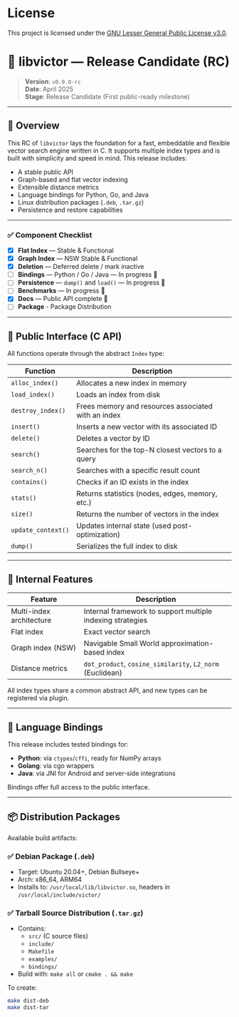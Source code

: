 # License

This project is licensed under the [GNU Lesser General Public License v3.0](https://www.gnu.org/licenses/lgpl-3.0.html).


# 🧠 libvictor — Release Candidate (RC)

> **Version**: `v0.9.0-rc`  
> **Date**: April 2025  
> **Stage**: Release Candidate (First public-ready milestone)  

---

## 🧩 Overview

This RC of `libvictor` lays the foundation for a fast, embeddable and flexible vector search engine written in C. It supports multiple index types and is built with simplicity and speed in mind. This release includes:

- A stable public API
- Graph-based and flat vector indexing
- Extensible distance metrics
- Language bindings for Python, Go, and Java
- Linux distribution packages (`.deb`, `.tar.gz`)
- Persistence and restore capabilities

---

### ✅ Component Checklist

- [x] **Flat Index** — Stable & Functional
- [x] **Graph Index** — NSW Stable & Functional  
- [x] **Deletion** — Deferred delete / mark inactive  
- [ ] **Bindings** — Python / Go / Java — In progress 🚧 
- [ ] **Persistence** — `dump()` and `load()` — In progress 🚧 
- [ ] **Benchmarks** — In progress 🚧  
- [x] **Docs** — Public API complete 📄  
- [ ] **Package** - Package Distribution 

---

## 🚀 Public Interface (C API)

All functions operate through the abstract `Index` type:

| Function             | Description                                             |
|----------------------|---------------------------------------------------------|
| `alloc_index()`      | Allocates a new index in memory                         |
| `load_index()`       | Loads an index from disk                                |
| `destroy_index()`    | Frees memory and resources associated with an index     |
| `insert()`           | Inserts a new vector with its associated ID             |
| `delete()`           | Deletes a vector by ID                                  |
| `search()`           | Searches for the top-N closest vectors to a query       |
| `search_n()`         | Searches with a specific result count                   |
| `contains()`         | Checks if an ID exists in the index                     |
| `stats()`            | Returns statistics (nodes, edges, memory, etc.)         |
| `size()`             | Returns the number of vectors in the index              |
| `update_context()`   | Updates internal state (used post-optimization)         |
| `dump()`             | Serializes the full index to disk                       |

---

## 🧬 Internal Features

| Feature                  | Description                                                    |
|--------------------------|----------------------------------------------------------------|
| Multi-index architecture | Internal framework to support multiple indexing strategies     |
| Flat index               | Exact vector search                                            |
| Graph index (NSW)        | Navigable Small World approximation-based index                |
| Distance metrics         | `dot_product`, `cosine_similarity`, `L2_norm` (Euclidean)      |

All index types share a common abstract API, and new types can be registered via plugin.

---

## 🧪 Language Bindings

This release includes tested bindings for:

- **Python**: via `ctypes`/`cffi`, ready for NumPy arrays
- **Golang**: via cgo wrappers
- **Java**: via JNI for Android and server-side integrations

Bindings offer full access to the public interface.

---

## 📦 Distribution Packages

Available build artifacts:

### ✅ Debian Package (`.deb`)
- Target: Ubuntu 20.04+, Debian Bullseye+
- Arch: x86_64, ARM64
- Installs to: `/usr/local/lib/libvictor.so`, headers in `/usr/local/include/victor/`

### ✅ Tarball Source Distribution (`.tar.gz`)
- Contains:
  - `src/` (C source files)
  - `include/`
  - `Makefile`
  - `examples/`
  - `bindings/`
- Build with: `make all` or `cmake . && make`

To create:
```bash
make dist-deb
make dist-tar
